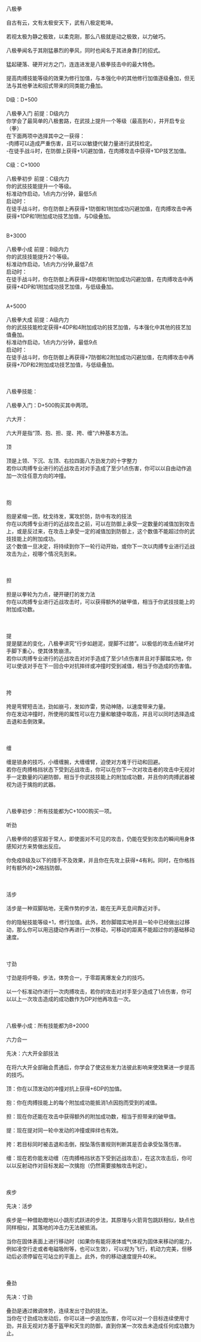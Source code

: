 <title>八极拳</title>
<meta name="GENERATOR" content="WinCHM">
<meta http-equiv="Content-Type" content="text/html; charset=gb2312">
<br>八极拳  
<br>
<br>自古有云，文有太极安天下，武有八极定乾坤。  
<br>
<br>若视太极为静之极致，以柔克刚，那么八极就是动之极致，以力破巧。  
<br>
<br>八极拳闻名于其刚猛暴烈的拳风，同时也闻名于其进身靠打的招式。  
<br>
<br>猛起硬落、硬开对方之门，连连进发是八极拳技击中的最大特色。  
<br>
<br> 提高肉搏技能等级的效果为修行加值，与本强化中的其他修行加值逐级叠加，但无法与其他拳法和招式带来的同类能力叠加。
<br>
<br>D级：D+500 
<br> 
<br>八极拳入门 前提：D级内力 
<br>你学会了最简单的八极套路，在武技上提升一个等级（最高到4），并开启专业（拳） 
<br>在下面两项中选择其中之一获得：
<br>-肉搏可以造成严重伤害，且可以以敏捷代替力量进行武技检定。
<br>-在徒手战斗时，在防御上获得+1闪避加值，在肉搏攻击中获得+1DP技艺加值。
<br>  
<br>C级：C+1000 
<br> 
<br>八极拳初步 前提：C级内力 
<br>你的武技技能提升一个等级。 
<br>标准动作启动，1点内力/分钟，最低5点
<br>启动时： 
<br>在徒手战斗时，你在防御上再获得+1防御和1附加成功闪避加值，在肉搏攻击中再获得+1DP和1附加成功技艺加值，与D级叠加。
<br>
<br>
<br>B+3000 
<br> 
<br>八极拳小成 前提：B级内力 
<br>你的武技技能提升2个等级。
<br>标准动作启动，1点内力/分钟,最低7点 
<br>启动时： 
<br>在徒手战斗时，你在防御上再获得+4防御和1附加成功闪避加值，在肉搏攻击中再获得+4DP和1附加成功技艺加值，与低级叠加。
<br>
<br>
<br>A+5000 
<br> 
<br>八极拳大成 前提：A级内力 
<br>你的武技技能检定获得+4DP和4附加成功的技艺加值，与本强化中其他的技艺加值叠加。
<br>标准动作启动，1点内力/分钟，最低9点
<br>启动时： 
<br>在徒手战斗时，你在防御上再获得+7防御和2附加成功闪避加值，在肉搏攻击中再获得+7DP和2附加成功技艺加值，与低级叠加。
<br>
<br>
<br>
<br>八极拳技能：
<br>
<br>八极拳入门：D+500购买其中两项。
<br>
<br>六大开：  
<br>
<br>六大开是指“顶、抱、担、提、挎、缠”六种基本方法。  
<br>
<br>顶  
<br>
<br>顶是上领、下沉、左顶、右拉四面八方劲发力的十字整力  
<br>若你以肉搏专业进行的近战攻击对对手造成了至少1点伤害，你可以以自由动作追加一次往任意方向的冲撞。
<br>
<br> 
<br>
<br>抱  
<br>
<br>抱是紧缩一团，枕戈待发，寓攻於防，防中有攻的技法  
<br>你在以肉搏专业进行的近战攻击之前，可以在防御上承受一定数量的减值加到攻击上，或是反过来，在攻击上承受一定的减值加到防御上，这个数值不能超过你的武技技能上的附加成功。  
<br>这个数值一旦决定，将持续到你下一轮行动开始，或你下一次以肉搏专业进行近战攻击为止，视哪个情况先到来。
<br>
<br> 
<br>
<br>担  
<br>
<br>担是以拳轮为力点，硬开硬打的发力法  
<br>
你在以肉搏专业进行近战攻击时，可以获得额外的破甲值，相当于你武技技能上的附加成功数。  
<br>
<br> 
<br>
<br>提  
<br>提是腿法的变化，八极拳讲究“行步如趟泥，提脚不过膝”。以极低的攻击点破坏对手脚下重心，使其体势崩溃。  
<br>
若你以肉搏专业进行的近战攻击对对手造成了至少1点伤害并且对手脚踏实地，你可以使该对手在下一回合中对抗摔绊或冲撞时受到减值，相当于你造成的伤害值。  
<br>
<br> 
<br>
<br>挎  
<br>
<br>挎是弯臂短击法，劲如崩弓，发如炸雷，势动神随，以速度带来力量。  
<br>你在发动冲撞时，所使用的属性可以在力量和敏捷中取高，并且可以同时选择造成击退和击倒效果。
<br>
<br> 
<br>
<br>缠  
<br>
<br>缠是锁身的技巧，小缠缠腕，大缠缠臂，迫使对方难于行动和回避。  
<br>若你在肉搏格挡状态下受到近战攻击，你可以在你下一次对攻击者的攻击中无视对手一定数量的闪避防御，相当于你武技技能上的附加成功数，并且你的肉搏武器被视为适于擒抱的武器。
<br>
<br> 
<br>
<br>八极拳初步：所有技能都为C+1000购买一项。
<br>
<br>听劲  
<br>
<br>八极拳师的感官超于常人，即使面对不可见的攻击，仍能在受到攻击的瞬间用身体感知对方来势做出反应。  
<br>
<br>你免疫B级及以下的措手不及效果，并且你在先攻上获得+4有利。同时，在你格挡时有额外的+2格挡防御。
<br>
<br> 
<br>
<br>活步  
<br>
<br>活步是一种双脚贴地，无需作势的步法，能在无声无息间靠近对手。  
<br>
<br>你的隐秘技能等级+1，修行加值。此外，若你脚踏实地并且一轮中已经做出过移动，那么你可以用迅捷动作再进行一次移动，可移动的距离不能超过你的基础移动速度。
<br>
<br> 
<br>
<br>寸劲  
<br>
<br>寸劲是将呼吸，步法，体势合一，于零距离爆发全力的技巧。  
<br>
<br>以一个标准动作进行一次肉搏攻击，若你的攻击对对手至少造成了1点伤害，你可以以上一次攻击造成的成功数作为DP对他再攻击一次。  
<br>
<br> 
<br>
<br>八极拳小成：所有技能都为B+2000  
<br>
<br>六力合一  
<br>
<br>先决：六大开全部技法  
<br>
<br>在将六大开全部融会贯通后，你学会了使这些发力法彼此影响来使效果进一步提高的技巧。  
<br>
<br>顶：你在以顶发动的冲撞对抗上获得+6DP的加值。  
<br>
<br>抱：你在肉搏技能上的每个附加成功能抵消1点因抱而受到的减值。  
<br>
<br>担：现在你还能在攻击中获得额外的附加成功数，相当于担带来的破甲值。  
<br>
<br>提：现在提对同一轮中发动的冲撞或摔绊也有效。  
<br>
<br>挎：若目标同时被击退和击倒，按坠落伤害规则判断其是否会承受坠落伤害。 
<br>
<br>缠：现在若你能发动缠（在肉搏格挡状态下受到近战攻击），在这次攻击后，你可以以反射动作对目标发起一次擒抱（仍然需要接触攻击判定）。  
<br>
<br> 
<br>
<br>疾步  
<br>
<br>先决：活步  
<br>
<br>疾步是一种借助蹬地以小跳形式跃进的步法，其原理与火箭背包跳跃相似，缺点也同样相似，其落地的冲击力无法被抵消。
<br>
<br>当你在固体表面上进行移动时（如果你有能将液体或气体视为固体来移动的能力，例如凌空行走或者电磁吸附等，也可以生效），可以视为飞行，机动力完美，但移动后必须停留在可站立的平面上。此外，你的移动速度提升40米。
<br>
<br> 
<br>
<br>叠劲  
<br>
<br>先决：寸劲  
<br>
<br>叠劲是通过微调体势，连续发出寸劲的技法。  
<br>
当你在寸劲成功发动后，你可以进一步追加伤害，你可以对一个目标连续使用寸劲，并且无视对方基于盔甲和天生的防御，直到你某一次攻击未造成任何成功数为止。  
<br>
<br>
